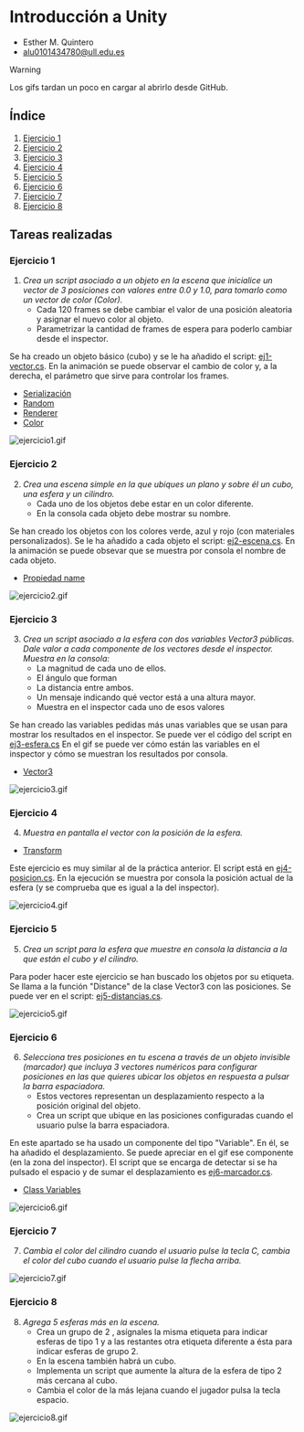 # Introducción a Unity
* Esther M. Quintero
* alu0101434780@ull.edu.es

> [!WARNING]  
> Los gifs tardan un poco en cargar al abrirlo desde GitHub.

## Índice <div id='indice'/>

1. [Ejercicio 1](#uno)
2. [Ejercicio 2](#dos)
3. [Ejercicio 3](#tres)
4. [Ejercicio 4](#cuatro)
5. [Ejercicio 5](#cinco)
6. [Ejercicio 6](#seis)
7. [Ejercicio 7](#siete)
8. [Ejercicio 8](#ocho)

## Tareas realizadas

### Ejercicio 1 <div id='uno'/>

1. _Crea un script asociado a un objeto en la escena que inicialice un vector de 3 posiciones con valores entre 0.0 y 1.0, para tomarlo como un vector de color (Color)._
    * Cada 120 frames se debe cambiar el valor de una posición aleatoria y asignar el nuevo color al objeto. 
    * Parametrizar la cantidad de frames de espera para poderlo cambiar desde el inspector.

Se ha creado un objeto básico (cubo) y se le ha añadido el script: [ej1-vector.cs](./Scripts/ej1-vector.cs). En la animación se puede observar el cambio de color y, a la derecha, el parámetro que sirve para controlar los frames.

* [Serialización](https://docs.unity3d.com/Manual/script-Serialization.html)
* [Random](https://docs.unity3d.com/Manual/class-Random.html)
* [Renderer](https://docs.unity3d.com/ScriptReference/Renderer.html)
* [Color](https://docs.unity3d.com/ScriptReference/Color.html)

![ejercicio1.gif](./Gifs/ejercicio1.gif)    

### Ejercicio 2 <div id='dos'/>

2. _Crea una escena simple en la que ubiques un plano y sobre él un cubo, una esfera y un cilindro._
    * Cada uno de los objetos debe estar en un color diferente. 
    * En la consola cada objeto debe mostrar su nombre.

Se han creado los objetos con los colores verde, azul y rojo (con materiales personalizados). 
Se le ha añadido a cada objeto el script: [ej2-escena.cs](./Scripts/ej2-escena.cs).
En la animación se puede obsevar que se muestra por consola el nombre de cada objeto.

* [Propiedad name](https://docs.unity3d.com/ScriptReference/Object-name.html)

![ejercicio2.gif](./Gifs/ejercicio2.gif)

### Ejercicio 3 <div id='tres'/>

3. _Crea un script asociado a la esfera con dos variables Vector3 públicas. Dale valor a cada componente de los vectores desde el inspector. Muestra en la consola:_
    * La magnitud de cada uno de ellos. 
    * El ángulo que forman
    * La distancia entre ambos.
    * Un mensaje indicando qué vector está a una altura mayor.
    * Muestra en el inspector cada uno de esos valores

Se han creado las variables pedidas más unas variables que se usan para mostrar los resultados en el inspector.
Se puede ver el código del script en [ej3-esfera.cs](./Scripts/ej3-esfera.cs)
En el gif se puede ver cómo están las variables en el inspector y cómo se muestran los resultados por consola.

* [Vector3](https://docs.unity3d.com/ScriptReference/Vector3.html)

![ejercicio3.gif](./Gifs/ejercicio3.gif)

### Ejercicio 4 <div id='cuatro'/>

4. _Muestra en pantalla el vector con la posición de la esfera._

* [Transform](https://docs.unity3d.com/ScriptReference/Transform.html)

Este ejercicio es muy similar al de la práctica anterior. 
El script está en [ej4-posicion.cs](./Scripts/ej4-posicion.cs).
En la ejecución se muestra por consola la posición actual de la esfera (y se comprueba que es igual a la del inspector).

![ejercicio4.gif](./Gifs/ejercicio4.gif)

### Ejercicio 5 <div id='cinco'/>

5. _Crea un script para la esfera que muestre en consola la distancia a la que están el cubo y el cilindro._

Para poder hacer este ejercicio se han buscado los objetos por su etiqueta.
Se llama a la función "Distance" de la clase Vector3 con las posiciones. 
Se puede ver en el script: [ej5-distancias.cs](./Scripts/ej5-distancias.cs).

![ejercicio5.gif](./Gifs/ejercicio5.gif)

### Ejercicio 6 <div id='seis'/>

6. _Selecciona tres posiciones en tu escena a través de un objeto invisible (marcador) que incluya 3 vectores numéricos para configurar posiciones en las que quieres ubicar los objetos en respuesta a pulsar la barra espaciadora._ 
    * Estos vectores representan un desplazamiento respecto a la posición original del objeto. 
    * Crea un script que ubique en las posiciones configuradas cuando el usuario pulse la barra espaciadora.

En este apartado se ha usado un componente del tipo "Variable". En él, se ha añadido el desplazamiento.
Se puede apreciar en el gif ese componente (en la zona del inspector).
El script que se encarga de detectar si se ha pulsado el espacio y de sumar el desplazamiento es [ej6-marcador.cs](./Scripts/ej6-marcador.cs).

* [Class Variables](https://docs.unity3d.com/Packages/com.unity.visualscripting@1.9/api/Unity.VisualScripting.Variables.html)

![ejercicio6.gif](./Gifs/ejercicio6.gif)

### Ejercicio 7 <div id='siete'/>

7. _Cambia el color del cilindro cuando el usuario pulse la tecla C, cambia el color del cubo cuando el usuario pulse la flecha arriba._

![ejercicio7.gif](./Gifs/ejercicio7.gif)

### Ejercicio 8 <div id='ocho'/>

8. _Agrega 5 esferas más en la escena._
    * Crea un grupo de 2 , asígnales la misma etiqueta para indicar esferas de tipo 1 y a las restantes otra etiqueta diferente a ésta para indicar esferas de grupo 2. 
    * En la escena también habrá un cubo. 
    * Implementa un script que aumente la altura de la esfera de tipo 2 más cercana al cubo. 
    * Cambia el color de la más lejana cuando el jugador pulsa la tecla espacio.

![ejercicio8.gif](./Gifs/ejercicio8.gif)
